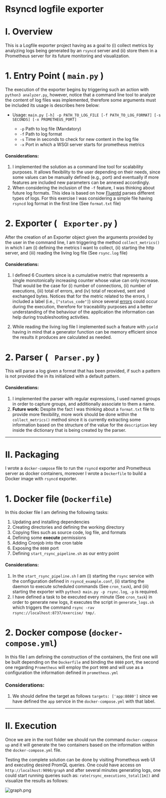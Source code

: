 # Rsyncd logfile exporter

# I. Overview
This is a Logfile exporter project having as a goal to (i) collect metrics by analyzing logs being generated by an `rsyncd` 
server and (ii) store them in a Prometheus server for its future monitoring and visualization.

# 1. Entry Point ( ```main.py``` )
The execution of the exporter begins by triggering such an action with ``` python3 analyzer.py ```, however, notice 
that a command line tool to analyze the content of log files was implemented, therefore some arguments must be included
its usage is describes here below:

* Usage: ``` main.py [-h] -p PATH_TO_LOG_FILE [-f PATH_TO_LOG_FORMAT] [-s SECONDS] [-x PROMETHEUS_PORT] ```

    * ``` -p ``` Path to log file (Mandatory)
    * ``` -f ``` Path to log format
    * ``` -s ``` Time in seconds to check for new content in the log file
    * ``` -x ``` Port in which a WSGI server starts for prometheus metrics

#### Considerations:

1. I implemented the solution as a command line tool for scalability purposes. It allows flexibility to the user
depending on their needs, since some values can be manually defined (e.g., port) and eventually if more features 
are included new parameters can be annexed accordingly.
2. When considering the inclusion of the ``` -f ``` feature, I was thinking about future log formats. This idea is
based on how [Fluentd](https://docs.fluentd.org/filter/parser) parses different types of logs. For this exercise I 
was considering a simple file having `rsyncd` log format in the first line (See ```format.txt``` file)

# 2. Exporter ( ``` Exporter.py``` )

After the creation of an Exporter object given the arguments provided by the user in the command line, 
I am triggering the method ```collect_metrics()``` in which I am (i) defining the metrics I want to collect, 
(ii) starting the http server, and (iii) reading the living log file (See ```rsync.log``` file)

#### Considerations:

1. I defined 6 Counters since is a cumulative metric that represents a single monotonically increasing counter
whose value can only increase. That would be the case for (i) number of connections, (ii) number of executions,
(iii) total of errors, and (iv) total of received, sent and exchanged bytes. Notices that for the metric related to the 
errors, I included a label (i.e., ```["status_code"]```) since several [errors](https://linux.die.net/man/1/rsync) 
could occur during the execution, therefore for traceability purposes and a better understanding of the behaviour of the application
the information can help during troubleshooting activities.

2. While reading the living log file I implemented such a feature with ```yield``` having in mind 
that a generator function can be memory efficient since the results it produces are calculated as needed.

# 2. Parser ( ``` Parser.py``` )

This will parse a log given a format that has been provided, if such a pattern is not provided the in its initialized with 
a default pattern. 

#### Considerations:
1. I implemented the parser with regular expressions, I used named groups in order to capture groups, 
and additionally associate to them a name.
2. **Future work:** Despite the fact I was thinking about a ```format.txt``` file to provide more flexibility, more work should be done
within the ```collect_metrics()``` method since it is currently extracting some information based on the structure of the value
for the ```description``` key inside the dictionary that is being created by the parser.

---

# II. Packaging 

I wrote a ```docker-compose``` file to run the ```rsyncd``` exporter and Prometheus server as docker containers, moreover 
I wrote a ```Dockerfile``` to build a Docker image with ```rsyncd``` exporter.

# 1. Docker file (```Dockerfile```)
 In this docker file I am defining the following tasks:

1. Updating and installing dependencies
2. Creating directories and defining the working directory
3. Copying files such as source code, log file, and formats
4. Defining some **execute** permissions
5. Adding Cronjob into the cron table
6. Exposing the ```8080``` port
7. Defining ```start_rsync_pipeline.sh``` as our entry point 

#### Considerations:
1. In the ```start_rsync_pipeline.sh``` I am (i) starting the ```rsync``` service with the configuration defined in 
```rsyncd_example.conf```, (ii) starting the daemon to execute scheduled commands (See ```cron_task```), and (iii)
starting the exporter with ```python3 main.py -p rsync.log```, ```-p``` is required.
2. I have defined a task to be executed every minute (See ```cron_task```) in order to generate new logs, 
it executes the script in ```generate_logs.sh``` which triggers the command ```rsync -rav rsync://localhost:8737/exercise/ tmp/```. 

# 2. Docker compose (```docker-compose.yml```)

In this file I am defining the construction of the containers, the first one will be built depending on the ```Dockerfile``` and
binding the ```8080``` port, the second one regarding ```Prometheus``` will employ the port ```9090``` and will use as a configuration
the information defined in ```prometheus.yml```

### Considerations: 
1. We should define the target as follows ```targets: ['app:8080']``` since we have defined the ```app``` service in the 
``docker-compose.yml`` with that label.

---


# II. Execution

Once we are in the root folder we should run the command ```docker-compose up``` and it will generate the two containers
based on the information within the ```docker-compose.yml``` file.

Testing the complete solution can be done by visiting Prometheus web UI and executing desired PromQL queries. 
One could have access on ```http://localhost:9090/graph``` and after several minutes generating logs, one could start
running queries such as: ```rate(rsync_executions_total[1m])``` and visualize the results as follows: 

![graph.png](./graph.png)


